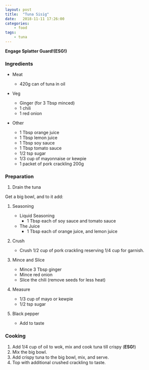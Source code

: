 ```yaml
---
layout: post
title:	"Tuna Sisig"
date:	2018-11-11 17:26:00
categories:
    - food
tags:
    - tuna
---
```


**Engage Splatter Guard!(ESG!)**

### Ingredients

* Meat
    * 420g can of tuna in oil

* Veg
    * Ginger (for 3 Tbsp minced)
    * 1 chili
    * 1 red onion
* Other
    * 1 Tbsp orange juice
    * 1 Tbsp lemon juice
    * 1 Tbsp soy sauce
    * 1 Tbsp tomato sauce
    * 1/2 tsp sugar
    * 1/3 cup of mayonnaise or kewpie
    * 1 packet of pork crackling 200g

### Preparation

1. Drain the tuna

Get a big bowl, and to it add:

1. Seasoning
    * Liquid Seasoning
        * 1 Tbsp each of soy sauce and tomato sauce
    * The Juice
        * 1 Tbsp each of orange juice, and lemon juice

1. Crush
    * Crush 1/2 cup of pork crackling reserving 1/4 cup for garnish.

1. Mince and Slice
    * Mince 3 Tbsp ginger
    * Mince red onion
    * Slice the chili (remove seeds for less heat)

1. Measure
    * 1/3 cup of mayo or kewpie
    * 1/2 tsp sugar

1. Black pepper
    * Add to taste

### Cooking

1. Add 1/4 cup of oil to wok, mix and cook tuna till crispy (**ESG!**)
1. Mix the big bowl.
1. Add crispy tuna to the big bowl, mix, and serve.
1. Top with additional crushed crackling to taste.
